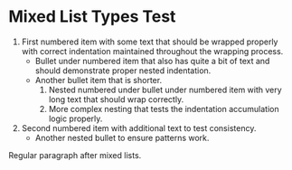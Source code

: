 # Mixed List Types Test

1. First numbered item with some text that should be wrapped properly with correct indentation maintained throughout the wrapping process.
   - Bullet under numbered item that also has quite a bit of text and should demonstrate proper nested indentation.
   - Another bullet item that is shorter.
     1. Nested numbered under bullet under numbered item with very long text that should wrap correctly.
     2. More complex nesting that tests the indentation accumulation logic properly.
2. Second numbered item with additional text to test consistency.
   - Another nested bullet to ensure patterns work.

Regular paragraph after mixed lists.